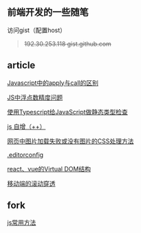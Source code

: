 ## 前端开发的一些随笔

访问gist（配置host）
> ~~192.30.253.118 gist.github.com~~



## article

[Javascript中的apply与call的区别](https://github.com/438198602/frontend/issues/2)

[JS中浮点数精度问题](https://github.com/438198602/frontend/issues/4)

[使用Typescript给JavaScript做静态类型检查](https://github.com/438198602/frontend/issues/5)

[js 自增（++）](https://github.com/438198602/frontend/issues/6)

[网页中图片加载失败或没有图片的CSS处理方法](https://github.com/438198602/frontend/issues/7)

[.editorconfig](https://github.com/438198602/frontend/issues/8)

[react、vue的Virtual DOM结构](https://github.com/438198602/frontend/issues/10)

[移动端的滚动穿透](https://github.com/438198602/frontend/issues/11)



## fork

[js常用方法](https://github.com/cd-dongzi/utils)

